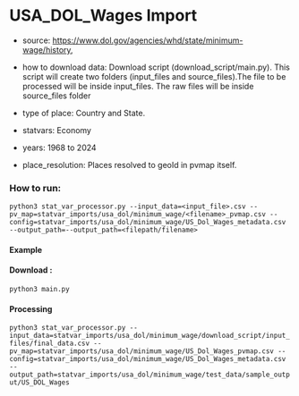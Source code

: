 # USA_DOL_Wages Import

- source: https://www.dol.gov/agencies/whd/state/minimum-wage/history, 

- how to download data: Download script (download_script/main.py).
    This script will create two folders (input_files and source_files).The file to be processed will be inside input_files. The raw files will be inside source_files folder

- type of place: Country and State.

- statvars: Economy

- years: 1968 to 2024

- place_resolution: Places resolved to geoId in pvmap itself.

### How to run:

`python3 stat_var_processor.py --input_data=<input_file>.csv --pv_map=statvar_imports/usa_dol/minimum_wage/<filename>_pvmap.csv --config=statvar_imports/usa_dol/minimum_wage/US_Dol_Wages_metadata.csv --output_path=--output_path=<filepath/filename>`

#### Example
#### Download : 
`python3 main.py`

#### Processing
`python3 stat_var_processor.py --input_data=statvar_imports/usa_dol/minimum_wage/download_script/input_files/final_data.csv --pv_map=statvar_imports/usa_dol/minimum_wage/US_Dol_Wages_pvmap.csv --config=statvar_imports/usa_dol/minimum_wage/US_Dol_Wages_metadata.csv --output_path=statvar_imports/usa_dol/minimum_wage/test_data/sample_output/US_DOL_Wages`
